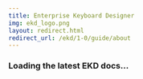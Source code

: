 ```yaml
---
title: Enterprise Keyboard Designer
img: ekd_logo.png
layout: redirect.html
redirect_url: /ekd/1-0/guide/about
---
```


### Loading the latest EKD docs...










